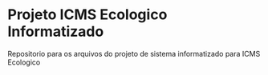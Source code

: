 # Projeto ICMS Ecologico Informatizado
Repositorio para os arquivos do projeto de sistema informatizado para ICMS Ecologico
